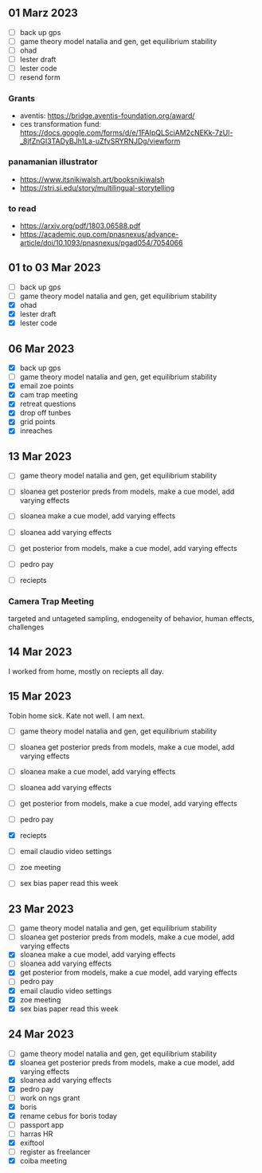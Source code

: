 ## 01 Marz 2023
-[ ] back up gps
-[ ] game theory model natalia and gen, get equilibrium stability
-[ ] ohad
-[ ] lester draft
-[ ] lester code
-[ ] resend form

### Grants
- aventis: https://bridge.aventis-foundation.org/award/ 
- ces transformation fund: https://docs.google.com/forms/d/e/1FAIpQLSciAM2cNEKk-7zUl-_8jfZnGI3TADyBJh1La-uZfvSRYRNJDg/viewform

### panamanian illustrator
- https://www.itsnikiwalsh.art/booksnikiwalsh
- https://stri.si.edu/story/multilingual-storytelling

### to read
- https://arxiv.org/pdf/1803.06588.pdf
- https://academic.oup.com/pnasnexus/advance-article/doi/10.1093/pnasnexus/pgad054/7054066

## 01 to 03 Mar 2023
-[ ] back up gps
-[ ] game theory model natalia and gen, get equilibrium stability
-[x] ohad
-[x] lester draft
-[x] lester code

## 06 Mar 2023
-[x] back up gps
-[ ] game theory model natalia and gen, get equilibrium stability
-[x] email zoe points
-[x] cam trap meeting
-[x] retreat questions
-[x] drop off tunbes
-[x] grid points
-[x] inreaches

## 13 Mar 2023
-[ ] game theory model natalia and gen, get equilibrium stability
-[ ] sloanea get posterior preds from models, make a cue model, add varying effects
-[ ] sloanea make a cue model, add varying effects
-[ ] sloanea add varying effects
-[ ] get posterior from models, make a cue model, add varying effects
-[ ] pedro pay
-[ ] reciepts


### Camera Trap Meeting
targeted and untageted sampling, endogeneity of behavior, human effects, challenges


## 14 Mar 2023

I worked from home, mostly on reciepts all day.

## 15 Mar 2023
Tobin home sick. Kate not well. I am next.
-[ ] game theory model natalia and gen, get equilibrium stability
-[ ] sloanea get posterior preds from models, make a cue model, add varying effects
-[ ] sloanea make a cue model, add varying effects
-[ ] sloanea add varying effects
-[ ] get posterior from models, make a cue model, add varying effects
-[ ] pedro pay
-[x] reciepts
-[ ] email claudio video settings
-[ ] zoe meeting
-[ ] sex bias paper read this week


## 23 Mar 2023
-[ ] game theory model natalia and gen, get equilibrium stability
-[ ] sloanea get posterior preds from models, make a cue model, add varying effects
-[x] sloanea make a cue model, add varying effects
-[ ] sloanea add varying effects
-[x] get posterior from models, make a cue model, add varying effects
-[ ] pedro pay
-[x] email claudio video settings
-[x] zoe meeting
-[x] sex bias paper read this week

## 24 Mar 2023
-[ ] game theory model natalia and gen, get equilibrium stability
-[x] sloanea get posterior preds from models, make a cue model, add varying effects
-[x] sloanea add varying effects
-[x] pedro pay
-[ ] work on ngs grant
-[x] boris
-[x] rename cebus for boris today
-[ ] passport app
-[ ] harras HR
-[x] exiftool
-[ ] register as freelancer
-[x] coiba meeting
